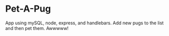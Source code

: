 # Pet-A-Pug
App using mySQL, node, express, and handlebars.  Add new pugs to the list and then pet them.  Awwwww!
